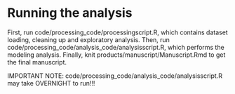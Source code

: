 # Running the analysis

First, run code/processing_code/processingscript.R, which contains dataset loading, cleaning up and exploratory analysis.
Then, run code/processing_code/analysis_code/analysisscript.R, which performs the modeling analysis.
Finally, knit products/manuscript/Manuscript.Rmd to get the final manuscript.

IMPORTANT NOTE: code/processing_code/analysis_code/analysisscript.R may take OVERNIGHT to run!!!